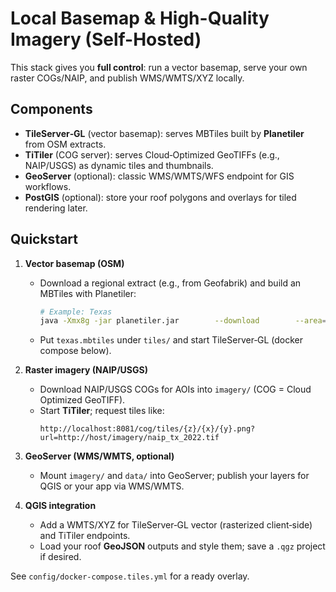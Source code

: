 # Local Basemap & High-Quality Imagery (Self-Hosted)

This stack gives you **full control**: run a vector basemap, serve your own raster COGs/NAIP, and publish WMS/WMTS/XYZ locally.

## Components
- **TileServer‑GL** (vector basemap): serves MBTiles built by **Planetiler** from OSM extracts.
- **TiTiler** (COG server): serves Cloud‑Optimized GeoTIFFs (e.g., NAIP/USGS) as dynamic tiles and thumbnails.
- **GeoServer** (optional): classic WMS/WMTS/WFS endpoint for GIS workflows.
- **PostGIS** (optional): store your roof polygons and overlays for tiled rendering later.

## Quickstart
1. **Vector basemap (OSM)**
   - Download a regional extract (e.g., from Geofabrik) and build an MBTiles with Planetiler:
     ```bash
     # Example: Texas
     java -Xmx8g -jar planetiler.jar        --download        --area=us/texas        --output=texas.mbtiles
     ```
   - Put `texas.mbtiles` under `tiles/` and start TileServer‑GL (docker compose below).

2. **Raster imagery (NAIP/USGS)**
   - Download NAIP/USGS COGs for AOIs into `imagery/` (COG = Cloud Optimized GeoTIFF).
   - Start **TiTiler**; request tiles like:
     ```
     http://localhost:8081/cog/tiles/{z}/{x}/{y}.png?url=http://host/imagery/naip_tx_2022.tif
     ```

3. **GeoServer (WMS/WMTS, optional)**
   - Mount `imagery/` and `data/` into GeoServer; publish your layers for QGIS or your app via WMS/WMTS.

4. **QGIS integration**
   - Add a WMTS/XYZ for TileServer‑GL vector (rasterized client‑side) and TiTiler endpoints.
   - Load your roof **GeoJSON** outputs and style them; save a `.qgz` project if desired.

See `config/docker-compose.tiles.yml` for a ready overlay.
